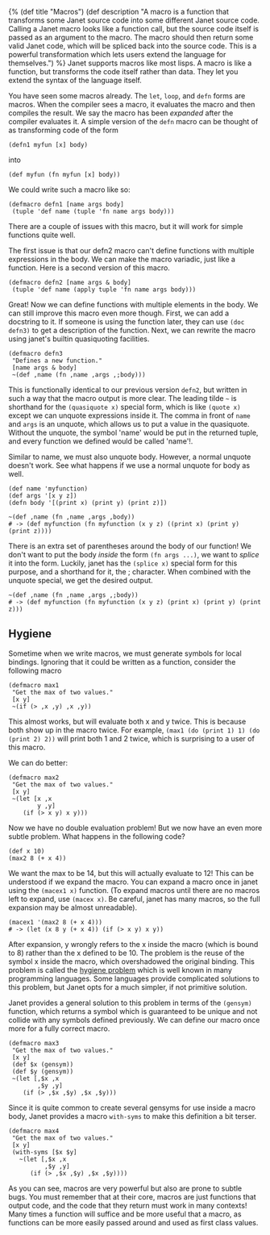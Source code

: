 {%
(def title "Macros")
(def description "A macro is a function that transforms some
 Janet source code into some different Janet source code. Calling
 a Janet macro looks like a function call, but the source code itself
 is passed as an argument to the macro. The macro should then return
 some valid Janet code, which will be spliced back into the source code.
 This is a powerful transformation which lets users extend the language
 for themselves.")
%}
Janet supports macros like most lisps. A macro is like a function, but transforms
the code itself rather than data. They let you extend the syntax of the language itself.

You have seen some macros already. The `let`, `loop`, and `defn` forms are macros. When the compiler
sees a macro, it evaluates the macro and then compiles the result. We say the macro has been
*expanded* after the compiler evaluates it. A simple version of the `defn` macro can
be thought of as transforming code of the form

```janet
(defn1 myfun [x] body)
```

into

```janet
(def myfun (fn myfun [x] body))
```

We could write such a macro like so:

```janet
(defmacro defn1 [name args body]
 (tuple 'def name (tuple 'fn name args body)))
```

There are a couple of issues with this macro, but it will work for simple functions
quite well.

The first issue is that our defn2 macro can't define functions with multiple expressions
in the body. We can make the macro variadic, just like a function. Here is a second version
of this macro.

```janet
(defmacro defn2 [name args & body]
 (tuple 'def name (apply tuple 'fn name args body)))
```

Great! Now we can define functions with multiple elements in the body. We can still improve this
macro even more though. First, we can add a docstring to it. If someone is using the function later,
they can use `(doc defn3)` to get a description of the function. Next, we can rewrite the macro
using janet's builtin quasiquoting facilities.

```janet
(defmacro defn3
 "Defines a new function."
 [name args & body]
 ~(def ,name (fn ,name ,args ,;body)))
```

This is functionally identical to our previous version `defn2`, but written in such
a way that the macro output is more clear. The leading tilde `~` is shorthand for the
`(quasiquote x)` special form, which is like `(quote x)` except we can unquote
expressions inside it. The comma in front of `name` and `args` is an unquote, which
allows us to put a value in the quasiquote. Without the unquote, the symbol \'name\'
would be put in the returned tuple, and every function we defined
would be called \'name\'!.

Similar to name, we must also unquote body. However, a normal unquote doesn't work.
See what happens if we use a normal unquote for body as well.

```janet
(def name 'myfunction)
(def args '[x y z])
(defn body '[(print x) (print y) (print z)])

~(def ,name (fn ,name ,args ,body))
# -> (def myfunction (fn myfunction (x y z) ((print x) (print y) (print z))))
```

There is an extra set of parentheses around the body of our function! We don't
want to put the body *inside* the form `(fn args ...)`, we want to *splice* it
into the form. Luckily, janet has the `(splice x)` special form for this purpose,
and a shorthand for it, the ; character.
When combined with the unquote special, we get the desired output.

```janet
~(def ,name (fn ,name ,args ,;body))
# -> (def myfunction (fn myfunction (x y z) (print x) (print y) (print z)))
```

## Hygiene

Sometime when we write macros, we must generate symbols for local bindings. Ignoring that
it could be written as a function, consider
the following macro

```janet
(defmacro max1
 "Get the max of two values."
 [x y]
 ~(if (> ,x ,y) ,x ,y))
```

This almost works, but will evaluate both x and y twice. This is because both show up
in the macro twice. For example, `(max1 (do (print 1) 1) (do (print 2) 2))` will
print both 1 and 2 twice, which is surprising to a user of this macro.

We can do better:

```janet
(defmacro max2
 "Get the max of two values."
 [x y]
 ~(let [x ,x
        y ,y]
    (if (> x y) x y)))
```

Now we have no double evaluation problem! But we now have an even more subtle problem.
What happens in the following code?

```janet
(def x 10)
(max2 8 (+ x 4))
```

We want the max to be 14, but this will actually evaluate to 12! This can be understood
if we expand the macro. You can expand a macro once in janet using the `(macex1 x)` function.
(To expand macros until there are no macros left to expand, use `(macex x)`. Be careful,
 janet has many macros, so the full expansion may be almost unreadable).

```janet
(macex1 '(max2 8 (+ x 4)))
# -> (let (x 8 y (+ x 4)) (if (> x y) x y))
```

After expansion, y wrongly refers to the x inside the macro (which is bound to 8) rather than the x defined
to be 10. The problem is the reuse of the symbol x inside the macro, which overshadowed the original
binding. This problem is called the [hygiene problem](https://en.wikipedia.org/wiki/Hygienic_macro#The_hygiene_problem) which is well known in many programming languages. Some languages provide
complicated solutions to this problem, but Janet opts for a much simpler, if not primitive solution.

Janet provides a general solution to this problem in terms of the `(gensym)` function, which returns
a symbol which is guaranteed to be unique and not collide with any symbols defined previously. We can define
our macro once more for a fully correct macro.

```janet
(defmacro max3
 "Get the max of two values."
 [x y]
 (def $x (gensym))
 (def $y (gensym))
 ~(let [,$x ,x
        ,$y ,y]
    (if (> ,$x ,$y) ,$x ,$y)))
```

Since it is quite common to create several gensyms for use inside a macro body, Janet
provides a macro `with-syms` to make this definition a bit terser.

```janet
(defmacro max4
 "Get the max of two values."
 [x y]
 (with-syms [$x $y]
   ~(let [,$x ,x
          ,$y ,y]
      (if (> ,$x ,$y) ,$x ,$y))))
```

As you can see, macros are very powerful but also are prone to subtle bugs. You must remember that
at their core, macros are just functions that output code, and the code that they return must
work in many contexts! Many times a function will suffice and be more useful that a macro, as
functions can be more easily passed around and used as first class values.
